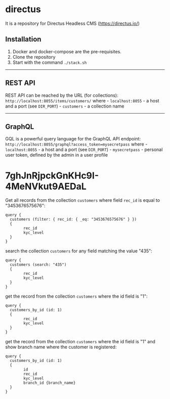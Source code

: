 # directus
It is a repository for Directus Headless CMS (https://directus.io/)

## Installation
1. Docker and docker-compose are the pre-requisites.
2. Clone the repository
3. Start with the command `./stack.sh`

---

## REST API

REST API can be reached by the URL (for collections):
`http://localhost:8055/items/customers/` where
    - `localhost:8055` - a host and a port (see `DIR_PORT`)
    - `customers` - a collection name

---

## GraphQL

GQL is a powerful query language for the GraphQL API endpoint:
`http://localhost:8055/graphql?access_token=mysecretpass` where
    - `localhost:8055` - a host and a port (see `DIR_PORT`)
    - `mysecretpass` - personal user token, defined by the admin in a user profile
# 7ghJnRjpckGnKHc9I-4MeNVkut9AEDaL

Get all records from the collection `customers` where field `rec_id` is equal to "3453676575676":
```gql
query {
  customers (filter: { rec_id: { _eq: "3453676575676" } })
  {
    	rec_id
    	kyc_level
  }
}
```

search the collection `customers` for any field matching the value "435":
```gql
query {
  customers (search: "435")
  {
    	rec_id
    	kyc_level
  }
}
```

get the record from the collection `customers` where the id field is "1":
```gql
query {
  customers_by_id (id: 1)
  {
    	rec_id
    	kyc_level
  }
}
```

get the record from the collection `customers` where the id field is "1" and show branch name where the customer is registered:
```gql
query {
  customers_by_id (id: 1)
  {
    	id
    	rec_id
    	kyc_level
    	branch_id {branch_name}
  }
}
```
